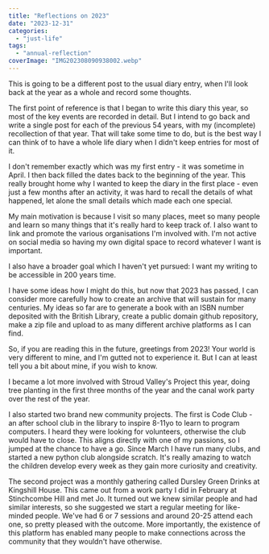 ```yaml
---
title: "Reflections on 2023"
date: "2023-12-31"
categories: 
  - "just-life"
tags: 
  - "annual-reflection"
coverImage: "IMG202308090938002.webp"
---
```


This is going to be a different post to the usual diary entry, when I'll look back at the year as a whole and record some thoughts.

The first point of reference is that I began to write this diary this year, so most of the key events are recorded in detail. But I intend to go back and write a single post for each of the previous 54 years, with my (incomplete) recollection of that year. That will take some time to do, but is the best way I can think of to have a whole life diary when I didn't keep entries for most of it.

I don't remember exactly which was my first entry - it was sometime in April. I then back filled the dates back to the beginning of the year. This really brought home why I wanted to keep the diary in the first place - even just a few months after an activity, it was hard to recall the details of what happened, let alone the small details which made each one special.

My main motivation is because I visit so many places, meet so many people and learn so many things that it's really hard to keep track of. I also want to link and promote the various organisations I'm involved with. I'm not active on social media so having my own digital space to record whatever I want is important.

I also have a broader goal which I haven't yet pursued: I want my writing to be accessible in 200 years time.

I have some ideas how I might do this, but now that 2023 has passed, I can consider more carefully how to create an archive that will sustain for many centuries. My ideas so far are to generate a book with an ISBN number deposited with the British Library, create a public domain github repository, make a zip file and upload to as many different archive platforms as I can find.

So, if you are reading this in the future, greetings from 2023! Your world is very different to mine, and I'm gutted not to experience it. But I can at least tell you a bit about mine, if you wish to know.

I became a lot more involved with Stroud Valley's Project this year, doing tree planting in the first three months of the year and the canal work party over the rest of the year.

I also started two brand new community projects. The first is Code Club - an after school club in the library to inspire 8-11yo to learn to program computers. I heard they were looking for volunteers, otherwise the club would have to close. This aligns directly with one of my passions, so I jumped at the chance to have a go. Since March I have run many clubs, and started a new python club alongside scratch. It's really amazing to watch the children develop every week as they gain more curiosity and creativity.

The second project was a monthly gathering called Dursley Green Drinks at Kingshill House. This came out from a work party I did in February at Stinchcombe Hill and met Jo. It turned out we knew similar people and had similar interests, so she suggested we start a regular meeting for like-minded people. We've had 6 or 7 sessions and around 20-25 attend each one, so pretty pleased with the outcome. More importantly, the existence of this platform has enabled many people to make connections across the community that they wouldn't have otherwise.
